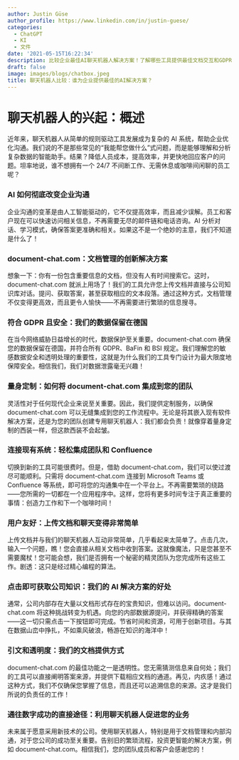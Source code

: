```yaml
---
author: Justin Güse
author_profile: https://www.linkedin.com/in/justin-guese/
categories:
  - ChatGPT
  - KI
  - 文件
date: '2021-05-15T16:22:34'
description: 比较企业最佳AI聊天机器人解决方案！了解哪些工具提供最佳文档交互和GDPR合规性。
draft: false
image: images/blogs/chatbox.jpeg
title: 聊天机器人比较：谁为企业提供最佳的AI解决方案？
---
```


# 聊天机器人的兴起：概述

近年来，聊天机器人从简单的规则驱动工具发展成为复杂的 AI 系统，帮助企业优化沟通。我们说的不是那些常见的“我能帮您做什么”式问题，而是能够理解和分析复杂数据的智能助手。结果？降低人员成本，提高效率，并更快地回应客户的问题。坦率地说，谁不想拥有一个 24/7 不间断工作、无需休息或咖啡间闲聊的员工呢？

### AI 如何彻底改变企业沟通

企业沟通的变革是由人工智能驱动的，它不仅提高效率，而且减少误解。员工和客户现在可以快速访问相关信息，不再需要无尽的邮件链和电话咨询。AI 分析对话、学习模式，确保答案更准确和相关。如果这不是一个绝妙的主意，我们不知道是什么了！

### document-chat.com：文档管理的创新解决方案

想象一下：你有一份包含重要信息的文档，但没有人有时间搜索它。这时，document-chat.com 就派上用场了！我们的工具允许您上传文档并直接与公司知识库对话。提问、获取答案，甚至获取相应的文本段落。通过这种方式，文档管理不仅变得更高效，而且更令人愉快——不再需要进行繁琐的信息搜寻。

### 符合 GDPR 且安全：我们的数据保留在德国

在当今网络威胁日益增长的时代，数据保护至关重要。document-chat.com 确保您的数据保留在德国，并符合所有 GDPR、BaFin 和 BSI 规定。我们理解您的敏感数据安全和透明处理的重要性，这就是为什么我们的工具专门设计为最大限度地保障安全。相信我们，我们对数据泄露毫无兴趣！

### 量身定制：如何将 document-chat.com 集成到您的团队

灵活性对于任何现代企业来说至关重要。因此，我们提供定制服务，以确保 document-chat.com 可以无缝集成到您的工作流程中。无论是将其嵌入现有软件解决方案，还是为您的团队创建专用聊天机器人：我们都会负责！就像穿着量身定制的西装一样，但这款西装不会起皱。

### 连接现有系统：轻松集成团队和 Confluence

切换到新的工具可能很费时。但是，借助 document-chat.com，我们可以使过渡尽可能顺利。只需将 document-chat.com 连接到 Microsoft Teams 或 Confluence 等系统，即可将您的沟通集中在一个平台上。不再需要繁琐的绕路——您所需的一切都在一个应用程序中。这样，您将有更多时间专注于真正重要的事情：创造力工作和下一个咖啡时间！

### 用户友好：上传文档和聊天变得非常简单

上传文档并与我们的聊天机器人互动非常简单，几乎看起来太简单了。点击几次，输入一个问题，瞧！您会直接从相关文档中收到答案。这就像魔法，只是您甚至不需要魔杖！您可能会想，我们是否拥有一个秘密的精灵团队为您完成所有这些工作。剧透：这只是经过精心编程的算法。

### 点击即可获取公司知识：我们的 AI 解决方案的好处

通常，公司内部存在大量以文档形式存在的宝贵知识，但难以访问。document-chat.com 将这种挑战转变为机遇。向您的内部数据源提问，并获得精确的答案——这一切只需点击一下按钮即可完成。节省时间和资源，可用于创新项目。与其在数据山峦中挣扎，不如乘风破浪，畅游在知识的海洋中！

### 引文和透明度：我们的文档提供方式

document-chat.com 的最佳功能之一是透明性。您无需猜测信息来自何处；我们的工具可以直接阐明答案来源，并提供下载相应文档的通道。再见，内疚感！通过这种方式，我们不仅确保您掌握了信息，而且还可以追溯信息的来源。这才是我们所说的负责任的工作！

### 通往数字成功的直接途径：利用聊天机器人促进您的业务

未来属于愿意采用新技术的公司。使用聊天机器人，特别是用于文档管理和内部沟通，对于您公司的成功至关重要。告别旧的繁琐流程，投资更智能的解决方案，例如 document-chat.com。相信我们，您的团队成员和客户会感谢您的！
